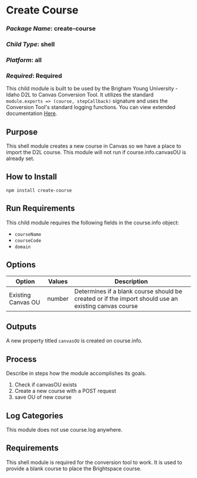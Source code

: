 # Create Course
### *Package Name*: create-course
### *Child Type*: shell
### *Platform*: all
### *Required*: Required

This child module is built to be used by the Brigham Young University - Idaho D2L to Canvas Conversion Tool. It utilizes the standard `module.exports => (course, stepCallback)` signature and uses the Conversion Tool's standard logging functions. You can view extended documentation [Here](https://github.com/byuitechops/d2l-to-canvas-conversion-tool/tree/master/documentation).

## Purpose

This shell module creates a new course in Canvas so we have a place to import the D2L course. This module will not run if course.info.canvasOU is already set.

## How to Install

```
npm install create-course
```

## Run Requirements
This child module requires the following fields in the course.info object:
* `courseName`
* `courseCode`
* `domain`

## Options
| Option | Values | Description |
|--------|--------|-------------|
|Existing Canvas OU| number | Determines if a blank course should be created or if the import should use an existing canvas course |

## Outputs
A new property titled `canvasOU` is created on course.info.

## Process

Describe in steps how the module accomplishes its goals.

1. Check if canvasOU exists
2. Create a new course with a POST request
3. save OU of new course

## Log Categories
This module does not use course.log anywhere.

## Requirements
This shell module is required for the conversion tool to work. It is used to provide a blank course to place the Brightspace course.